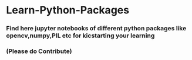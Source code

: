 # Learn-Python-Packages
### Find here jupyter notebooks of different python packages like opencv,numpy,PIL etc for kicstarting your learning
### (Please do Contribute)
